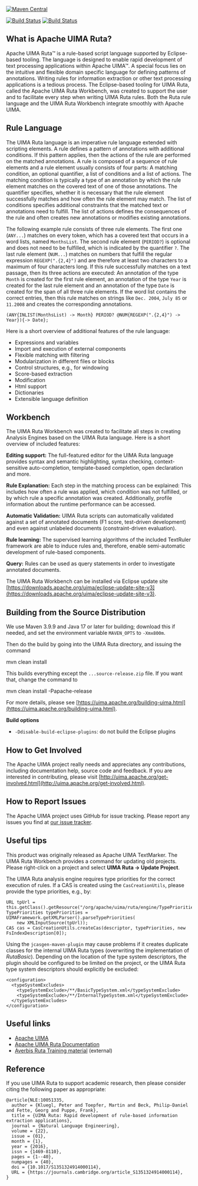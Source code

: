[![Maven Central](https://img.shields.io/maven-central/v/org.apache.uima/ruta-core?style=for-the-badge)](https://search.maven.org/search?q=g:org.apache.uima%20a:ruta*)

[![Build Status](https://ci-builds.apache.org/buildStatus/icon?job=UIMA%2Fuima-ruta%2Fmain&subject=main%20build)](https://ci-builds.apache.org/job/UIMA/job/uima-ruta/job/main/) [![Build Status](https://ci-builds.apache.org/buildStatus/icon?job=UIMA%2Fuima-ruta%2Fmain&subject=main%20build)](https://ci-builds.apache.org/job/UIMA/job/uima-ruta/job/main/)

What is Apache UIMA Ruta?
-------------------------

Apache UIMA Ruta™ is a rule-based script language supported by Eclipse-based tooling. The language is designed to enable rapid development of text processing applications within Apache UIMA™. A special focus lies on the intuitive and flexible domain specific language for defining patterns of annotations. Writing rules for information extraction or other text processing applications is a tedious process. The Eclipse-based tooling for UIMA Ruta, called the Apache UIMA Ruta Workbench, was created to support the user and to facilitate every step when writing UIMA Ruta rules. Both the Ruta rule language and the UIMA Ruta Workbench integrate smoothly with Apache UIMA.


Rule Language
-------------

The UIMA Ruta language is an imperative rule language extended with scripting elements. A rule defines a
pattern of annotations with additional conditions. If this pattern applies, then the actions of the rule are performed 
on the matched annotations. A rule is composed of a sequence of rule elements and a rule element usually consists of four parts: 
A matching condition, an optional quantifier, a list of conditions and a list of actions.
The matching condition is typically a type of an annotation by which the rule element matches on the covered text of one of those annotations.
The quantifier specifies, whether it is necessary that the rule element successfully matches and how often the rule element may match.
The list of conditions specifies additional constraints that the matched text or annotations need to fulfill. The list of actions defines
the consequences of the rule and often creates new annotations or modifies existing annotations.


The following example rule consists of three rule elements. The first one (`ANY...`) matches on every token, which has a covered text that occurs in a word lists, named `MonthsList`.
The second rule element (`PERIOD?`) is optional and does not need to be fulfilled, which is indicated by the quantifier `?`. The last rule element (`NUM...`) matches
on numbers that fulfill the regular expression `REGEXP(".{2,4}")` and are therefore at least two characters to a maximum of four characters long.
If this rule successfully matches on a text passage, then its three actions are executed: An annotation of the type `Month` is created for the first rule element,
an annotation of the type `Year` is created for the last rule element and an annotation of the type `Date` 
is created for the span of all three rule elements. If the word list contains the correct entries, then this rule matches on strings like 
`Dec. 2004`, `July 85` or `11.2008` and creates the corresponding annotations.
  
~~~~
(ANY{INLIST(MonthsList) -> Month} PERIOD? @NUM{REGEXP(".{2,4}") -> Year}){-> Date};
~~~~

Here is a short overview of additional features of the rule language:

* Expressions and variables
* Import and execution of external components
* Flexible matching with filtering
* Modularization in different files or blocks
* Control structures, e.g., for windowing
* Score-based extraction
* Modification
* Html support 
* Dictionaries
* Extensible language definition


Workbench
---------

The UIMA Ruta Workbench was created to facilitate all steps in creating Analysis Engines based on the UIMA Ruta language.
Here is a short overview of included features: 

**Editing support:** The full-featured editor for the UIMA Ruta language provides syntax and semantic highlighting, 
syntax checking, context-sensitive auto-completion, template-based completion, open declaration and more.

**Rule Explanation:** Each step in the matching process can be explained: This includes how often a rule was applied, 
which condition was not fulfilled, or by which rule a specific annotation was created. Additionally, profile information 
about the runtime performance can be accessed.

**Automatic Validation:** UIMA Ruta scripts can automatically validated against a set of annotated documents (F1 score, test-driven development) 
and even against unlabeled documents (constraint-driven evaluation). 

**Rule learning:** The supervised learning algorithms of the included TextRuler framework are able to induce rules 
and, therefore, enable semi-automatic development of rule-based components.

**Query:** Rules can be used as query statements in order to investigate annotated documents.


The UIMA Ruta Workbench can be installed via Eclipse update site [https://downloads.apache.org/uima/eclipse-update-site-v3](https://downloads.apache.org/uima/eclipse-update-site-v3).


Building from the Source Distribution
-------------------------------------

We use Maven 3.9.9 and Java 17 or later for building; download this if needed, 
and set the environment variable `MAVEN_OPTS` to `-Xmx800m`.

Then do the build by going into the UIMA Ruta directory, and issuing the command
   
   mvn clean install
   
This builds everything except the `...source-release.zip` file. If you want that,
change the command to 

   mvn clean install -Papache-release
   
For more details, please see [https://uima.apache.org/building-uima.html](https://uima.apache.org/building-uima.html).

**Build options**
* `-Ddisable-build-eclipse-plugins`: do not build the Eclipse plugins

How to Get Involved
-------------------

The Apache UIMA project really needs and appreciates any contributions, including documentation 
help, source code and feedback. If you are interested in contributing, please visit 
[http://uima.apache.org/get-involved.html](http://uima.apache.org/get-involved.html).


How to Report Issues
--------------------

The Apache UIMA project uses GitHub for issue tracking. Please report any issues you find at 
[our issue tracker](https://github.com/apache/uima-ruta/issues).


Useful tips
-----------

This product was originally released as Apache UIMA TextMarker. The UIMA Ruta Workbench provides
a command for updating old projects. Please right-click on a project and select **UIMA Ruta -> Update Project**. 

The UIMA Ruta analysis engine requires type priorities for the correct execution of rules. 
If a CAS is created using the `CasCreationUtils`, please provide the type priorities, e.g., by:

    URL tpUrl = this.getClass().getResource("/org/apache/uima/ruta/engine/TypePriorities.xml");
    TypePriorities typePriorities = UIMAFramework.getXMLParser().parseTypePriorities(
        new XMLInputSource(tpUrl));
    CAS cas = CasCreationUtils.createCas(descriptor, typePriorities, new FsIndexDescription[0]);

Using the `jcasgen-maven-plugin` may cause problems if it creates duplicate classes for the 
internal UIMA Ruta types (overwriting the implementation of _RutaBasic_). Depending on the location 
of the type system descriptors, the plugin should be configured to be limited on the project, 
or the UIMA Ruta type system descriptors should explicitly be excluded:

    <configuration>
      <typeSystemExcludes>
        <typeSystemExclude>/**/BasicTypeSystem.xml</typeSystemExclude>
        <typeSystemExclude>/**/InternalTypeSystem.xml</typeSystemExclude>
      </typeSystemExcludes>
    </configuration>


Useful links
------------

* [Apache UIMA](https://uima.apache.org)
* [Apache UIMA Ruta Documentation](https://uima.apache.org/d/ruta-current/tools.ruta.book.html)
* [Averbis Ruta Training material](https://github.com/averbis/ruta-training) (external)


Reference
---------

If you use UIMA Ruta to support academic research, then please consider citing the following paper as appropriate:

~~~~
@article{NLE:10051335,
  author = {Kluegl, Peter and Toepfer, Martin and Beck, Philip-Daniel and Fette, Georg and Puppe, Frank},
  title = {UIMA Ruta: Rapid development of rule-based information extraction applications},
  journal = {Natural Language Engineering},
  volume = {22},
  issue = {01},
  month = {1},
  year = {2016},
  issn = {1469-8110},
  pages = {1--40},
  numpages = {40},
  doi = {10.1017/S1351324914000114},
  URL = {https://journals.cambridge.org/article_S1351324914000114},
}
~~~~
